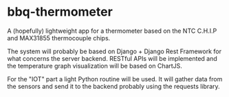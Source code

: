 # bbq-thermometer
A (hopefully) lightweight app for a thermometer based on the NTC C.H.I.P and MAX31855 thermocouple chips.

The system will probably be based on Django + Django Rest Framework for what concerns the server backend.
RESTful APIs will be implemented and the temperature graph visualization will be based on ChartJS.

For the "IOT" part a light Python routine will be used. It will gather data from the sensors and send it
to the backend probably using the requests library.
